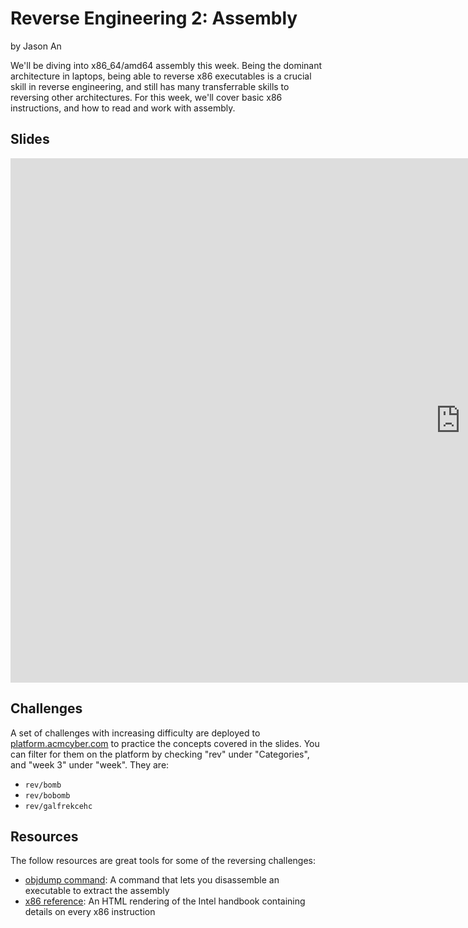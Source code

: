 # Reverse Engineering 2: Assembly
by Jason An

We'll be diving into x86\_64/amd64 assembly this week. Being the dominant architecture in laptops, being able to reverse x86 executables is a crucial skill in reverse engineering, and still has many transferrable skills to reversing other architectures. For this week, we'll cover basic x86 instructions, and how to read and work with assembly.

## Slides
<iframe src="https://docs.google.com/presentation/d/e/2PACX-1vT5IcZev_bBPwmnsDo_3L4s_7UIbqQC624t83jOkvFXlcLa9fRl4WM5B963OHaqBjXPF7_8Mpzne-ZW/embed?start=false&loop=false&delayms=3000" frameborder="0" width="1440" height="839" allowfullscreen="true" mozallowfullscreen="true" webkitallowfullscreen="true"></iframe>

## Challenges
A set of challenges with increasing difficulty are deployed to [platform.acmcyber.com](https://platform.acmcyber.com) to practice the concepts covered in the slides. You can filter for them on the platform by checking "rev" under "Categories", and "week 3" under "week". They are:
- `rev/bomb`
- `rev/bobomb`
- `rev/galfrekcehc`

## Resources
The follow resources are great tools for some of the reversing challenges:
- [objdump command](https://man7.org/linux/man-pages/man1/objdump.1.html): A command that lets you disassemble an executable to extract the assembly
- [x86 reference](https://www.felixcloutier.com/x86/): An HTML rendering of the Intel handbook containing details on every x86 instruction
